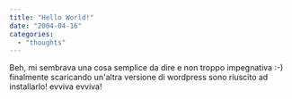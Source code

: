 ```yaml
---
title: "Hello World!"
date: "2004-04-16"
categories: 
  - "thoughts"
---
```


Beh, mi sembrava una cosa semplice da dire e non troppo impegnativa :-) finalmente scaricando un'altra versione di wordpress sono riuscito ad installarlo! evviva evviva!
